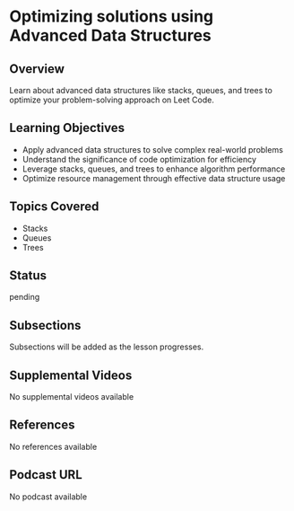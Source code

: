 # Optimizing solutions using Advanced Data Structures

## Overview

Learn about advanced data structures like stacks, queues, and trees to optimize your problem-solving approach on Leet Code.

## Learning Objectives

- Apply advanced data structures to solve complex real-world problems
- Understand the significance of code optimization for efficiency
- Leverage stacks, queues, and trees to enhance algorithm performance
- Optimize resource management through effective data structure usage

## Topics Covered

- Stacks
- Queues
- Trees

## Status

pending

## Subsections

Subsections will be added as the lesson progresses.

## Supplemental Videos

No supplemental videos available

## References

No references available

## Podcast URL

No podcast available